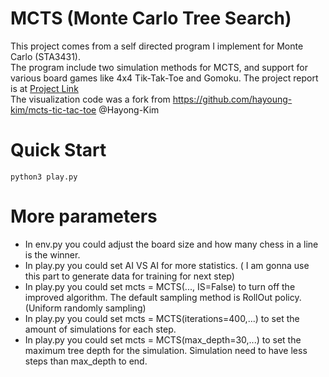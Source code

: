 # MCTS (Monte Carlo Tree Search)
This project comes from a self directed program I implement for Monte Carlo (STA3431). \
The program include two simulation methods for MCTS, and support for various board games like 4x4 Tik-Tak-Toe and Gomoku.
The project report is at [Project Link](https://www.wei-siyi.com/files/STA3431_Project_Report.pdf) \
The visualization code was a fork from https://github.com/hayoung-kim/mcts-tic-tac-toe @Hayong-Kim

# Quick Start
```
python3 play.py
```

# More parameters
* In env.py you could adjust the board size and how many chess in a line is the winner.
* In play.py you could set AI VS AI for more statistics. ( I am gonna use this part to generate data for training for next step)
* In play.py you could set mcts = MCTS(..., IS=False) to turn off the improved algorithm. The default sampling method is RollOut policy. (Uniform randomly sampling)
* In play.py you could set mcts = MCTS(iterations=400,...) to set the amount of simulations for each step.
* In play.py you could set mcts = MCTS(max_depth=30,...) to set the maximum tree depth for the simulation. Simulation need to have less steps than max_depth to end.
